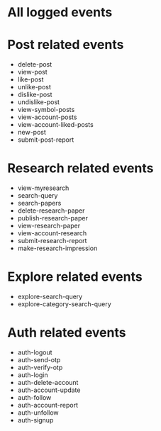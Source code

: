 # All logged events



# Post related events
- delete-post
- view-post
- like-post
- unlike-post
- dislike-post
- undislike-post
- view-symbol-posts
- view-account-posts
- view-account-liked-posts
- new-post
- submit-post-report


# Research related events
- view-myresearch
- search-query
- search-papers
- delete-research-paper
- publish-research-paper
- view-research-paper
- view-account-research
- submit-research-report
- make-research-impression


# Explore related events
- explore-search-query
- explore-category-search-query


# Auth related events
- auth-logout
- auth-send-otp
- auth-verify-otp
- auth-login
- auth-delete-account
- auth-account-update
- auth-follow
- auth-account-report
- auth-unfollow
- auth-signup

